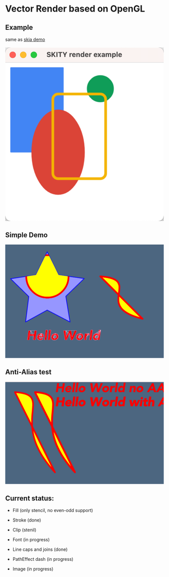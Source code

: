 # Vector Render based on OpenGL

## Example

same as [skia demo](https://fiddle.skia.org/c/66a829e00c752fe96e2ef4195cdc5454)<br/>
<br/>
![skia_demo](./resources/skia_demo.png)

## Simple Demo

![demo](./resources/gl_canvas_test.png)

## Anti-Alias test

![aa_test](./resources/aa_test.png)

## Current status:

- Fill (only stencil, no even-odd support)

- Stroke (done)

- Clip (stenil)

- Font (in progress)

- Line caps and joins (done)

- PathEffect dash (in progress)

- Image (in progress)
